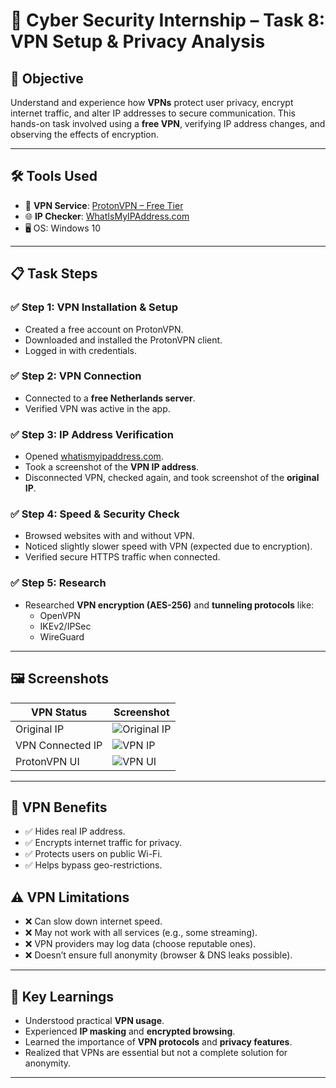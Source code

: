 # 🚀 Cyber Security Internship – Task 8: VPN Setup & Privacy Analysis

## 🧠 Objective
Understand and experience how **VPNs** protect user privacy, encrypt internet traffic, and alter IP addresses to secure communication. This hands-on task involved using a **free VPN**, verifying IP address changes, and observing the effects of encryption.

---

## 🛠 Tools Used
- 🔐 **VPN Service**: [ProtonVPN – Free Tier](https://protonvpn.com/free-vpn)
- 🌐 **IP Checker**: [WhatIsMyIPAddress.com](https://whatismyipaddress.com)
- 🖥 OS: Windows 10

---

## 📋 Task Steps

### ✅ Step 1: VPN Installation & Setup
- Created a free account on ProtonVPN.
- Downloaded and installed the ProtonVPN client.
- Logged in with credentials.

### ✅ Step 2: VPN Connection
- Connected to a **free Netherlands server**.
- Verified VPN was active in the app.

### ✅ Step 3: IP Address Verification
- Opened [whatismyipaddress.com](https://whatismyipaddress.com).
- Took a screenshot of the **VPN IP address**.
- Disconnected VPN, checked again, and took screenshot of the **original IP**.

### ✅ Step 4: Speed & Security Check
- Browsed websites with and without VPN.
- Noticed slightly slower speed with VPN (expected due to encryption).
- Verified secure HTTPS traffic when connected.

### ✅ Step 5: Research
- Researched **VPN encryption (AES-256)** and **tunneling protocols** like:
  - OpenVPN
  - IKEv2/IPSec
  - WireGuard

---

## 🖼 Screenshots

| VPN Status | Screenshot |
|------------|------------|
| Original IP | ![Original IP](screenshots/original-ip.png) |
| VPN Connected IP | ![VPN IP](screenshots/vpn-connected.png) |
| ProtonVPN UI | ![VPN UI](screenshots/protonvpn-ui.png) |

---

## 📌 VPN Benefits

- ✅ Hides real IP address.
- ✅ Encrypts internet traffic for privacy.
- ✅ Protects users on public Wi-Fi.
- ✅ Helps bypass geo-restrictions.

## ⚠ VPN Limitations

- ❌ Can slow down internet speed.
- ❌ May not work with all services (e.g., some streaming).
- ❌ VPN providers may log data (choose reputable ones).
- ❌ Doesn’t ensure full anonymity (browser & DNS leaks possible).

---

## 🎯 Key Learnings

- Understood practical **VPN usage**.
- Experienced **IP masking** and **encrypted browsing**.
- Learned the importance of **VPN protocols** and **privacy features**.
- Realized that VPNs are essential but not a complete solution for anonymity.

---
